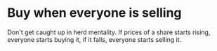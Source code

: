 # Buy when everyone is selling

Don't get caught up in herd mentality. If prices of a share starts rising, everyone starts buying it, if it falls, everyone starts selling it.
